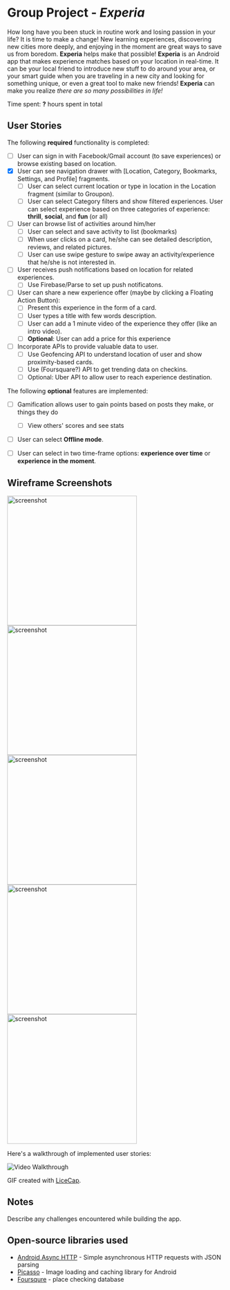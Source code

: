 # Group Project - *Experia*

How long have you been stuck in routine work and losing passion in your life? It is time to make a change! New learning experiences, discovering new cities more deeply, and enjoying in the moment are great ways to save us from boredom. **Experia** helps make that possible! **Experia** is an Android app that makes experience matches based on your location in real-time. It can be your local friend to introduce new stuff to do around your area, or your smart guide when you are traveling in a new city and looking for something unique, or even a great tool to make new friends! **Experia** can make you realize *there are so many possibilities in life!*

Time spent: **?** hours spent in total

## User Stories

The following **required** functionality is completed:
* [ ] User can sign in with Facebook/Gmail account (to save experiences) or browse existing based on location.
* [x] User can see navigation drawer with [Location, Category, Bookmarks, Settings, and Profile] fragments.
  * [ ] User can select current location or type in location in the Location fragment (similar to Groupon).
  * [ ] User can select Category filters and show filtered experiences. User can select experience based on three categories of experience: **thrill**, **social**, and **fun** (or all)
* [ ] User can browse list of activities around him/her 
  * [ ] User can select and save activity to list (bookmarks)
  * [ ] When user clicks on a card, he/she can see detailed description, reviews, and related pictures.
  * [ ] User can use swipe gesture to swipe away an activity/experience that he/she is not interested in.
* [ ] User receives push notifications based on location for related experiences.
  * [ ] Use Firebase/Parse to set up push notificatons.
* [ ] User can share a new experience offer (maybe by clicking a Floating Action Button):
  * [ ] Present this experience in the form of a card.
  * [ ] User types a title with few words description.
  * [ ] User can add a 1 minute video of the experience they offer (like an intro video).
  * [ ] **Optional**: User can add a price for this experience
* [ ] Incorporate APIs to provide valuable data to user.
  * [ ] Use Geofencing API to understand location of user and show proximity-based cards.
  * [ ] Use (Foursquare?) API to get trending data on checkins.
  * [ ] Optional: Uber API to allow user to reach experience destination.

The following **optional** features are implemented:
* [ ] Gamification allows user to gain points based on posts they make, or things they do
  * [ ] View others' scores and see stats
* [ ] User can select **Offline mode**.
* [ ] User can select in two time-frame options: **experience over time** or **experience in the moment**.


## Wireframe Screenshots

<img src='http://i.imgur.com/QShMttl.jpg' title='screenshot' width="300" alt='screenshot' />
<img src='http://i.imgur.com/3skAsn9.jpg' title='screenshot' width="300" alt='screenshot' />
<img src='http://i.imgur.com/BF2KC2V.jpg' title='screenshot' width="300" alt='screenshot' />
<img src='http://i.imgur.com/zlz0zJt.jpg' title='screenshot' width="300" alt='screenshot' />
<img src='http://i.imgur.com/fCmK1mO.jpg' title='screenshot' width="300" alt='screenshot' />


Here's a walkthrough of implemented user stories:

<img src='http://xyz.gif' title='Video Walkthrough' width='' alt='Video Walkthrough' />

GIF created with [LiceCap](http://www.cockos.com/licecap/).

## Notes

Describe any challenges encountered while building the app.

## Open-source libraries used

- [Android Async HTTP](https://github.com/loopj/android-async-http) - Simple asynchronous HTTP requests with JSON parsing
- [Picasso](http://square.github.io/picasso/) - Image loading and caching library for Android
- [Foursqure](https://developer.foursquare.com/) - place checking database


